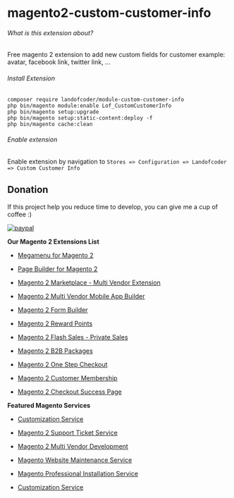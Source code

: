 # magento2-custom-customer-info
###### What is this extension about?
Free magento 2 extension to add new custom fields for customer example: avatar, facebook link, twitter link,  ...


###### Install Extension
```
composer require landofcoder/module-custom-customer-info
php bin/magento module:enable Lof_CustomCustomerInfo
php bin/magento setup:upgrade
php bin/magento setup:static-content:deploy -f
php bin/magento cache:clean
```

###### Enable extension
Enable extension by navigation to ```Stores => Configuration => Landofcoder => Custom Customer Info```

## Donation

If this project help you reduce time to develop, you can give me a cup of coffee :) 

[![paypal](https://www.paypalobjects.com/en_US/i/btn/btn_donateCC_LG.gif)](https://www.paypal.com/paypalme/allorderdesk)


**Our Magento 2 Extensions List**
* [Megamenu for Magento 2](https://landofcoder.com/magento-2-mega-menu-pro.html/)

* [Page Builder for Magento 2](https://landofcoder.com/magento-2-page-builder.html/)

* [Magento 2 Marketplace - Multi Vendor Extension](https://landofcoder.com/magento-2-marketplace-extension.html/)

* [Magento 2 Multi Vendor Mobile App Builder](https://landofcoder.com/magento-2-multi-vendor-mobile-app.html/)

* [Magento 2 Form Builder](https://landofcoder.com/magento-2-form-builder.html/)

* [Magento 2 Reward Points](https://landofcoder.com/magento-2-reward-points.html/)

* [Magento 2 Flash Sales - Private Sales](https://landofcoder.com/magento-2-flash-sale.html)

* [Magento 2 B2B Packages](https://landofcoder.com/magento-2-b2b-extension-package.html)

* [Magento 2 One Step Checkout](https://landofcoder.com/magento-2-one-step-checkout.html/)

* [Magento 2 Customer Membership](https://landofcoder.com/magento-2-membership-extension.html/)

* [Magento 2 Checkout Success Page](https://landofcoder.com/magento-2-checkout-success-page.html/)


**Featured Magento Services**

* [Customization Service](https://landofcoder.com/magento-2-create-online-store/)

* [Magento 2 Support Ticket Service](https://landofcoder.com/magento-support-ticket.html/)

* [Magento 2 Multi Vendor Development](https://landofcoder.com/magento-2-create-marketplace/)

* [Magento Website Maintenance Service](https://landofcoder.com/magento-2-customization-service/)

* [Magento Professional Installation Service](https://landofcoder.com/magento-2-installation-service.html)

* [Customization Service](https://landofcoder.com/magento-customization-service.html)
